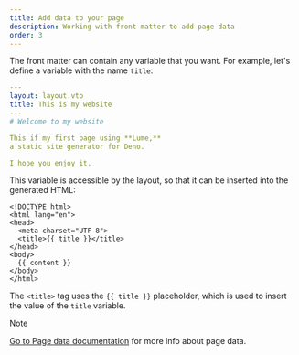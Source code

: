 ```yaml
---
title: Add data to your page
description: Working with front matter to add page data
order: 3
---
```


The front matter can contain any variable that you want. For example, let's
define a variable with the name `title`:

<lume-code>

```yml { title="index.md" }
---
layout: layout.vto
title: This is my website
---
# Welcome to my website

This if my first page using **Lume,**
a static site generator for Deno.

I hope you enjoy it.
```

</lume-code>

This variable is accessible by the layout, so that it can be inserted into the
generated HTML:

<lume-code>

```vento { title="_includes/layout.vto" }
<!DOCTYPE html>
<html lang="en">
<head>
  <meta charset="UTF-8">
  <title>{{ title }}</title>
</head>
<body>
  {{ content }}
</body>
</html>
```

</lume-code>

The `<title>` tag uses the `{{ title }}` placeholder, which is used to insert
the value of the `title` variable.

> [!note]
>
> [Go to Page data documentation](/docs/creating-pages/page-data.md) for more
> info about page data.

